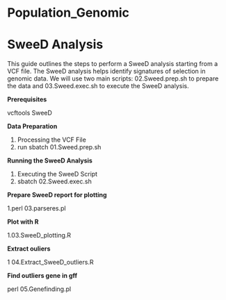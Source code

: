 # Population_Genomic
# **SweeD Analysis**

This guide outlines the steps to perform a SweeD analysis starting from a VCF file. The SweeD analysis helps identify signatures of selection in genomic data. We will use two main scripts: 02.Sweed.prep.sh to prepare the data and 03.Sweed.exec.sh to execute the SweeD analysis.

**Prerequisites**

vcftools
SweeD

**Data Preparation**

1. Processing the VCF File
2. run sbatch 01.Sweed.prep.sh

**Running the SweeD Analysis**

1. Executing the SweeD Script
2. sbatch  02.Sweed.exec.sh
   
**Prepare SweeD report for plotting**

1.perl 03.parseres.pl

**Plot with R**

1.03.SweeD_plotting.R

**Extract ouliers**

1 04.Extract_SweeD_outliers.R

**Find outliers gene in gff**

perl 05.Genefinding.pl



